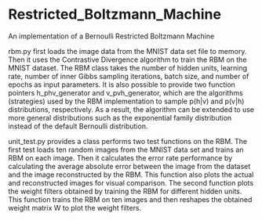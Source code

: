 # Restricted_Boltzmann_Machine
An implementation of a Bernoulli Restricted Boltzmann Machine

rbm.py first loads   the   image   data   from   the   MNIST   data   set   file   to
memory.   Then   it   uses   the   Contrastive   Divergence   algorithm to train the RBM on the MNIST dataset. 
The RBM class
takes the number of hidden units, learning rate, number of inner Gibbs sampling
iterations, batch size, and number of epochs as input parameters. 
It   is   also   possible   to   provide   two   function   pointers   h_phv_generator   and
v_pvh_generator,   which   are   the   algorithms   (strategies)   used   by   the   RBM
implementation to sample p(h|v) and p(v|h) distributions, respectively. As a result,
the   algorithm   can   be   extended   to   use   more   general   distributions   such   as   the
exponential family distribution instead of the default Bernoulli distribution.

unit_test.py provides a class performs two test functions on the
RBM. The first test loads ten random images from the MNIST data set and trains an
RBM on each image. Then it calculates the error rate performance by calculating
the   average   absolute   error   between   the   image   from   the   dataset   and   the   image
reconstructed  by  the  RBM. This function  also  plots the actual and  reconstructed
images for visual comparison.
The   second   function   plots   the   weight   filters   obtained   by   training   the   RBM   for
different   hidden   units.   This   function   trains   the   RBM   on   ten   images   and   then
reshapes the obtained weight matrix W to plot the weight filters.

